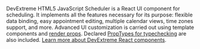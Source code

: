 DevExtreme HTML5 JavaScript Scheduler is&nbsp;a&nbsp;React UI component for scheduling. It&nbsp;implements all the features necessary for its purpose: flexible data binding, easy appointment editing, multiple calendar views, time zones support, and more. Advanced UI&nbsp;customization is&nbsp;carried out using template components and [render props](https://reactjs.org/docs/render-props.html). Declared [PropTypes for typechecking](https://reactjs.org/docs/typechecking-with-proptypes.html) are also included. [Learn more about DevExtreme React components](/Documentation/Guide/React_Components/DevExtreme_React_Components/).